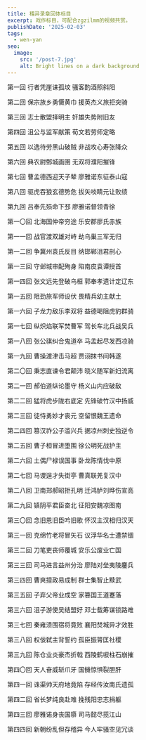 ```yaml
---
title: 稽异录章回体标目
excerpt: 戏作标目，可配合zgzilmm的视频共赏。
publishDate: '2025-02-03'
tags:
  - wen-yan
seo:
  image:
    src: '/post-7.jpg'
    alt: Bright lines on a dark background
---
```

	
第一回 行者凭崖诔孤坟 骚客酌酒照斜阳

第二回 保宗族乡勇慑黄巾 援英杰义旅拒突骑

第三回 志士散盟择明主 奸雄失势附旧友

第四回 沮公与监军献策 荀文若劳师定略

第五回 以逸待劳黑山破贼 非战攻心寿张降众

第六回 典农尉鄄城画圉 无双将濮阳摧锋

第七回 曹孟德西迎天子辇 廖雅诺东征泰山寇

第八回 驱虎吞狼玄德势危 拔矢啖睛元让败绩

第九回 吕奉先殒命下邳 廖雅诺督领青徐

第一〇回 北海国仲帝穷途 乐安郡廖氏赤族

第一一回 战官渡双雄对峙 劫乌巢三军无归

第一二回 争冀州袁氏反目 纳邯郸沮君剖心

第一三回 守邺城审配殉身 陷南皮袁谭授首

第一四回 张文远先登破乌桓 郭奉孝遗计定辽东

第一五回 阻劲旅军师设伏 畏精兵幼主献土

第一六回 子龙力敌乐李双将 益德喝阻虎豹群骑

第一七回 纵炽焰联军焚曹军 驾长车北兵战吴兵

第一八回 张公祺纠合鬼道卒 马孟起尽发西凉骑

第一九回 曹操渡津击马超 贾诩抹书间韩遂

第二〇回 秉志直谏令君颠沛 晓义随军新妇流离

第二一回 郝伯道纵论墨守 杨义山内应破敌

第二二回 猛将虎步陇右底定 先锋破竹汉中扬威

第二三回 徒恃勇妙才丧元 空留恨魏王遗命

第二四回 篡汉祚公子滥兴兵 据凉州刺史独逆令

第二五回 曹子桓冒进堕围 徐公明死战护主

第二六回 土偶尸禄误国事 卧龙陈情伐中原

第二七回 马谡逞才失街亭 曹真联羌复汉中

第二八回 卫南郑郝昭拒孔明 迁鸿胪刘晔伤宣高

第二九回 镇阴平君臣奋北 征阳安魏凉图南

第三〇回 念旧恩旧臣吟旧歌 怀汉主汉相归汉天

第三一回 克绵竹老将冒矢石 议浮华名士遭禁锢

第三二回 刀笔吏丧师覆城 安乐公废业亡国

第三三回 司马进言益州分治 廖陆对垒夷陵鏖兵

第三四回 曹爽擅政易成制 群士集智止黩武

第三五回 子弃父帝业成空 家篡国王道蹇落

第三六回 沮子游使吴结盟好 邓士载筹谋锁路难

第三七回 秦雍溃围宿将竟败 襄阳焚城异才效胜

第三八回 权佞弑主背誓约 孤臣振膂匡社稷

第三九回 陈仓业炎豪杰折戟 西陵鹤唳柱石崩摧

第四〇回 天人奋威斩爪牙 国雠惊惧裂胆肝

第四一回 诛渠帅天府地竟陷 存经传汝南氏遗孤

第四二回 省长梦纯良赴难 挽残阳忠志捐躯

第四三回 廖雅诺身丧国隳 司马懿尽揽江山

第四四回 新朝纷乱但存稽异 今人牢骚空见冗谈
